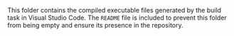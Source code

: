 This folder contains the compiled executable files generated by the build task in Visual Studio Code. The `README` file is included to prevent this folder from being empty and ensure its presence in the repository.